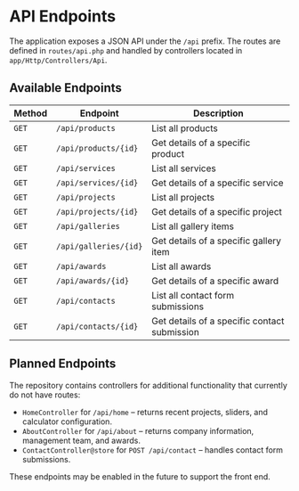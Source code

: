 # API Endpoints

The application exposes a JSON API under the `/api` prefix. The routes are defined in `routes/api.php` and handled by controllers located in `app/Http/Controllers/Api`.

## Available Endpoints

| Method | Endpoint | Description |
| ------ | -------- | ----------- |
| `GET` | `/api/products` | List all products |
| `GET` | `/api/products/{id}` | Get details of a specific product |
| `GET` | `/api/services` | List all services |
| `GET` | `/api/services/{id}` | Get details of a specific service |
| `GET` | `/api/projects` | List all projects |
| `GET` | `/api/projects/{id}` | Get details of a specific project |
| `GET` | `/api/galleries` | List all gallery items |
| `GET` | `/api/galleries/{id}` | Get details of a specific gallery item |
| `GET` | `/api/awards` | List all awards |
| `GET` | `/api/awards/{id}` | Get details of a specific award |
| `GET` | `/api/contacts` | List all contact form submissions |
| `GET` | `/api/contacts/{id}` | Get details of a specific contact submission |

## Planned Endpoints

The repository contains controllers for additional functionality that currently do not have routes:

- `HomeController` for `/api/home` – returns recent projects, sliders, and calculator configuration.
- `AboutController` for `/api/about` – returns company information, management team, and awards.
- `ContactController@store` for `POST /api/contact` – handles contact form submissions.

These endpoints may be enabled in the future to support the front end.

